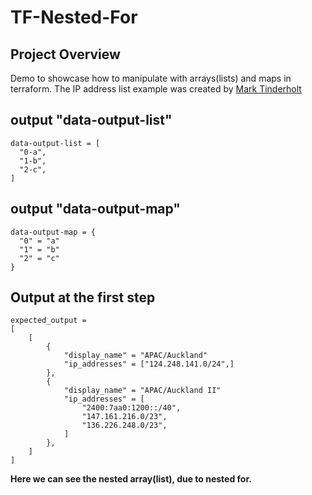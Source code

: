 # TF-Nested-For

## Project Overview

Demo to showcase how to manipulate with arrays(lists) and maps in terraform. The IP address list example was created by [Mark Tinderholt](https://github.com/markti)

## output "data-output-list"

```text
data-output-list = [
  "0-a",
  "1-b",
  "2-c",
]
```

## output "data-output-map"

```text
data-output-map = {
  "0" = "a"
  "1" = "b"
  "2" = "c"
}
```

## Output at the first step

```text
expected_output =
[
    [
        {
            "display_name" = "APAC/Auckland"
            "ip_addresses" = ["124.248.141.0/24",]
        },
        {
            "display_name" = "APAC/Auckland II"
            "ip_addresses" = [
                "2400:7aa0:1200::/40",
                "147.161.216.0/23",
                "136.226.248.0/23",
            ]
        },
    ]
]
```

**Here we can see the nested array(list), due to nested for.**
